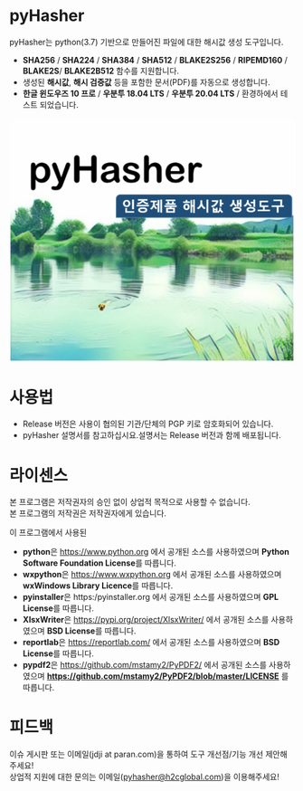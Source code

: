# pyHasher

pyHasher는 python(3.7) 기반으로 만들어진 파일에 대한 해시값 생성 도구입니다.

* **SHA256** / **SHA224** / **SHA384** / **SHA512** / **BLAKE2S256** / **RIPEMD160** / **BLAKE2S**/ **BLAKE2B512** 함수를 지원합니다.
* 생성된 **해시값**, **해시 검증값** 등을 포함한 문서(PDF)를 자동으로 생성합니다.
* **한글 윈도우즈 10 프로** / **우분투 18.04 LTS** / **우분투 20.04 LTS** / 환경하에서 테스트 되었습니다.
<p align="center">
  <img src="./splashscreen.png">
</p>


# 사용법

* Release 버전은 사용이 협의된 기관/단체의 PGP 키로 암호화되어 있습니다.
* pyHasher 설명서를 참고하십시요.설명서는 Release 버전과 함께 배포됩니다.


# 라이센스

본 프로그램은 저작권자의 승인 없이 상업적 목적으로 사용할 수 없습니다.  
본 프로그램의 저작권은 저작권자에게 있습니다.

이 프로그램에서 사용된
* **python**은 https://www.python.org 에서 공개된 소스를 사용하였으며 **Python Software Foundation License**를 따릅니다. 
* **wxpython**은 https://www.wxpython.org 에서 공개된 소스를 사용하였으며 **wxWindows Library Licence**를 따릅니다. 
* **pyinstaller**은 https:/pyinstaller.org 에서 공개된 소스를 사용하였으며 **GPL License**를 따릅니다. 
* **XlsxWriter**은 https://pypi.org/project/XlsxWriter/ 에서 공개된 소스를 사용하였으며 **BSD License**를 따릅니다. 
* **reportlab**은 https://reportlab.com/ 에서 공개된 소스를 사용하였으며 **BSD License**를 따릅니다. 
* **pypdf2**은 https://github.com/mstamy2/PyPDF2/ 에서 공개된 소스를 사용하였으며 **https://github.com/mstamy2/PyPDF2/blob/master/LICENSE** 를 따릅니다.

# 피드백

이슈 게시판 또는 이메일(jdji at paran.com)을 통하여 도구 개선점/기능 개선 제안해주세요!  
상업적 지원에 대한 문의는 이메일(pyhasher@h2cglobal.com)을 이용해주세요!


